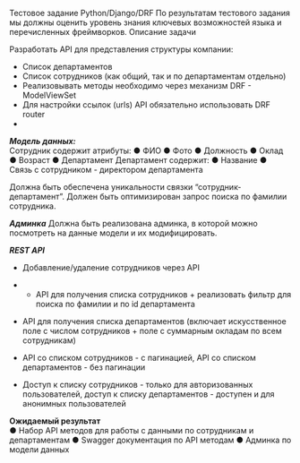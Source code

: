 Тестовое задание Python/Django/DRF
По результатам тестового задания мы должны оценить уровень знания ключевых
возможностей языка и перечисленных фреймворков.
Описание задачи

Разработать API для представления структуры компании:
- Список департаментов
- Список сотрудников (как общий, так и по департаментам отдельно)
- Реализовывать методы необходимо через механизм DRF - ModelViewSet
- Для настройки ссылок (urls) API обязательно использовать DRF router
- 
***Модель данных:***<br>
Сотрудник содержит атрибуты:
● ФИО
● Фото
● Должность
● Оклад
● Возраст
● Департамент
Департамент содержит:
● Название
● Связь с сотрудником - директором департамента

Должна быть обеспечена уникальности связки “сотрудник-департамент”.
Должен быть оптимизирован запрос поиска по фамилии сотрудника.

***Админка***
Должна быть реализована админка, в которой можно посмотреть на данные модели и их
модифицировать.

***REST API***
- Добавление/удаление сотрудников через API
- - API для получения списка сотрудников + реализовать фильтр для поиска по фамилии
и по id департамента


- API для получения списка департаментов (включает искусственное поле с числом
сотрудников + поле с суммарным окладам по всем сотрудникам)
- API со списком сотрудников - с пагинацией, API со списком департаментов - без
пагинации
- Доступ к списку сотрудников - только для авторизованных пользователей, доступ к
списку департаментов - доступен и для анонимных пользователей

**Ожидаемый результат**<br>
● Набор API методов для работы с данными по сотрудникам и департаментам
● Swagger документация по API методам
● Админка по модели данных

